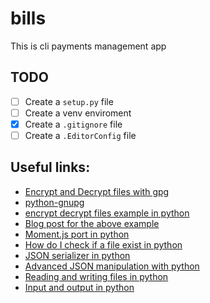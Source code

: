 # bills

This is cli payments management app

## TODO

- [ ] Create a `setup.py` file
- [ ] Create a venv enviroment
- [x] Create a `.gitignore` file
- [ ] Create a `.EditorConfig` file

## Useful links:

- [Encrypt and Decrypt files with gpg](http://www.saltycrane.com/blog/2011/10/python-gnupg-gpg-example/)
- [python-gnupg](https://pythonhosted.org/python-gnupg/)
- [encrypt decrypt files example in python](https://bitbucket.org/brendanlong/python-encryption/src/e074c48799c41f3f048f9d17b61e1b572c31432a/encryption.py?at=master)
- [Blog post for the above example](https://www.brendanlong.com/python-encryption-example.html)
- [Moment.js port in python](http://crsmithdev.com/arrow/)
- [How do I check if a file exist in python](http://stackoverflow.com/questions/82831/how-do-i-check-if-a-file-exists-using-python)
- [JSON serializer in python](http://pymotw.com/2/json/)
- [Advanced JSON manipulation with python](http://www.yilmazhuseyin.com/blog/dev/advanced_json_manipulation_with_python/)
- [Reading and writing files in python](http://www.pythonforbeginners.com/files/reading-and-writing-files-in-python)
- [Input and output in python](https://docs.python.org/2/tutorial/inputoutput.html)
